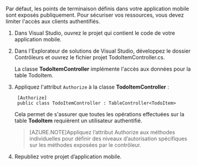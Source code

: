 

Par défaut, les points de terminaison définis dans votre application mobile sont exposés publiquement. Pour sécuriser vos ressources, vous devez limiter l'accès aux clients authentifiés.

1. Dans Visual Studio, ouvrez le projet qui contient le code de votre application mobile. 

2. Dans l'Explorateur de solutions de Visual Studio, développez le dossier Contrôleurs et ouvrez le fichier projet TodoItemController.cs.

	La classe **TodoItemController** implémente l'accès aux données pour la table TodoItem.

3. Appliquez l'attribut `Authorize` à la classe **TodoItemController** :

        [Authorize]
        public class TodoItemController : TableController<TodoItem>

	Cela permet de s'assurer que toutes les opérations effectuées sur la table **TodoItem** requièrent un utilisateur authentifié.

	>[AZURE.NOTE]Appliquez l’attribut Authorize aux méthodes individuelles pour définir des niveaux d’autorisation spécifiques sur les méthodes exposées par le contrôleur.

4. Republiez votre projet d’application mobile.

<!---HONumber=July15_HO4-->